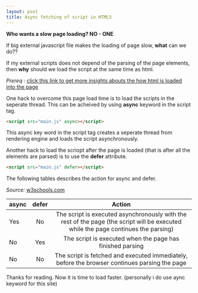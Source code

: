 ```yaml
---
layout: post
title: Async fetching of script in HTML5
---
```


**Who wants a slow page loading? NO - ONE**  

If big external javascript file makes the loading of page slow, **what** can we do??

If my external scripts does not depend of the parsing of the page elements, then **why** should we load the script at the same time as html.

*Prereq* : [click this link to get more insights abouts the how html is loaded into the page ](http://www.html5rocks.com/en/tutorials/internals/howbrowserswork/#HTML_Parser)

One hack to overcome this page load time is to load the scripts in the seperate thread. This can be acheived by using **async** keyword in the script tag. 

``` html 
<script src="main.js" async></script>
```
This async key word in the script tag creates a seperate thread from rendering engine and loads the script asynchronously.

Another hack to load the scriopt after the page is loaded (that is after all  the elements are parsed) is to use the **defer** attribute. 

``` html 
<script src="main.js" defer></script>
```

The following tables describes the action for async and defer.

 *Source:* [w3schools.com](http://www.w3schools.com/tags/att_script_defer.asp) 

| async 	| defer 	| Action  	|
| :----------|:---------:| :---------:|
| Yes 		| No 		| The script is executed asynchronously with the rest of the page (the script will be executed while the page continues the parsing) |
| No     | Yes      |  The script is executed when the page has finished parsing |
| No | No      | The script is fetched and executed immediately, before the browser continues parsing the page |


Thanks for reading. Now it is time to load faster. (personally i do use aync keyword for this site)


